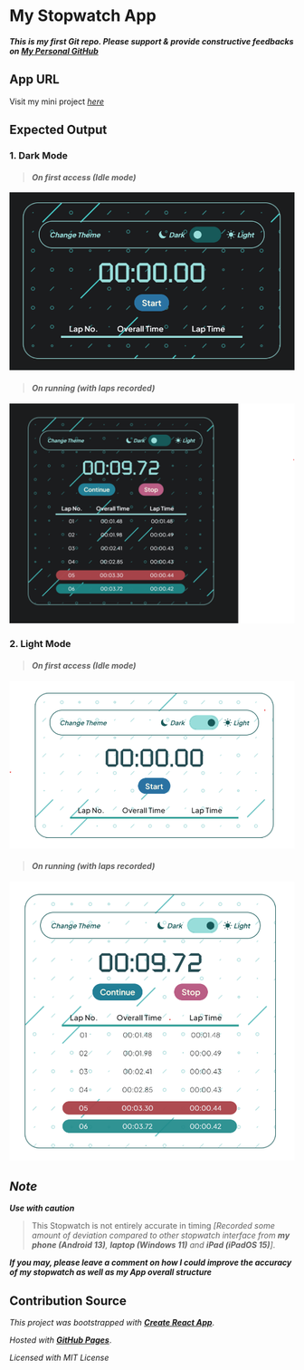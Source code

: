 # My Stopwatch App

#### _This is my first Git repo. Please support & provide constructive feedbacks on [My Personal GitHub](https://github.com/Thomas-Hoang-04)_

## App URL

Visit my mini project [_here_](https://thomas-hoang-04.github.io/stopwatch/)

## Expected Output

### 1. Dark Mode

> #### _On first access (Idle mode)_

![Stopwatch in Idle mode - Dark theme](https://raw.githubusercontent.com/Thomas-Hoang-04/stopwatch/main/public/demo/stopwatch-demo-darkmodeidle.png)

> #### _On running (with laps recorded)_

![Stopwatch in Active mode - Dark theme](https://raw.githubusercontent.com/Thomas-Hoang-04/stopwatch/main/public/demo/stopwatch-demo-darkmoderunning.png)

### 2. Light Mode

> #### _On first access (Idle mode)_

![Stopwatch in Idle mode - Light theme](https://raw.githubusercontent.com/Thomas-Hoang-04/stopwatch/main/public/demo/Stopwatch-demo-lightmodeidle.png)

> #### _On running (with laps recorded)_

![Stopwatch in Active mode - Light theme](https://raw.githubusercontent.com/Thomas-Hoang-04/stopwatch/main/public/demo/Stopwatch-demo-lightmoderunning.png)

## _**Note**_

_**Use with caution**_

> This Stopwatch is not entirely accurate in timing _[Recorded some amount of deviation compared to other stopwatch interface from **my phone (Android 13)**, **laptop (Windows 11)** and **iPad (iPadOS 15)**]_.                 

_**If you may, please leave a comment on how I could improve the accuracy of my stopwatch as well as my App overall structure**_

## Contribution Source

_This project was bootstrapped with_ [_**Create React App**_](https://github.com/facebook/create-react-app).

_Hosted with_ [_**GitHub Pages**_](https://pages.github.com/).

_Licensed with MIT License_
